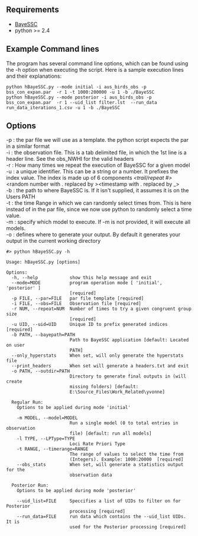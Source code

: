 ## Requirements
 *  [BayeSSC](http://www.stanford.edu/group/hadlylab/ssc/)   
 *  python >= 2.4   


## Example Command lines
The program has several command line options, which can be found using the -h option when executing the script.  Here is a sample execution lines and their explanations:

```  
python hBayeSSC.py --mode initial -i aus_birds_obs -p bss_con_expan.par  -r 1 -t 1000:200000 -u 1 -b ./BayeSSC  
python hBayeSSC.py --mode posterior -i aus_birds_obs -p bss_con_expan.par  -r 1 --uid_list filter.lst  --run_data run_data_iterations_1.csv -u 1 -b ./BayeSSC  
```  

## Options

-p : the par file we will use as a template.  the python script expects the par in a similar format  
-i : the observation file.  This is a tab delimited file, in which the 1st line is a header line.  See the obs_NWHI for the valid headers  
-r : How many times we repeat the execution of BayeSSC for a given model  
-u : a unique identifier.  This can be a string or a number.  It prefixes the index value.  The index is made up of 6 components <uid>_<congruent count>_<total obs>_<trail/repeat #>_<random number with . replaced by _>_<timestamp with . replaced by _>  
-b : the path to where BayeSSC is.  If it isn't supplied, it assumes it is on the Users PATH  
-t : the time Range in which we can randomly select times from.  This is here instead of in the par file, since we now use python to randomly select a time value.  
-m : specify which model to execute.  If -m is not provided, it will execute all models.  
-o : defines where to generate your output.  By default it generates your output in the current working directory  
  
```  
#> python hBayeSSC.py -h

Usage: hBayeSSC.py [options]

Options:
  -h, --help            show this help message and exit
  --mode=MODE           program operation mode [ 'initial', 'posterior' ]
                        [required]
  -p FILE, --par=FILE   par file template [required]
  -i FILE, --obs=FILE   Observation file [required]
  -r NUM, --repeat=NUM  Number of times to try a given congruent group size
                        [required]
  -u UID, --uid=UID     Unique ID to prefix generated indices [required]
  -b PATH, --bayepath=PATH
                        Path to BayeSSC application [default: Located on user
                        PATH]
  --only_hyperstats     When set, will only generate the hyperstats file
  --print_headers       When set will generate a headers.txt and exit
  -o PATH, --outdir=PATH
                        Directory to generate final outputs in (will create
                        missing folders) [default:
                        E:\Source_Files\Work_Related\yvonne]

  Regular Run:
    Options to be applied during mode 'initial'

    -m MODEL, --model=MODEL
                        Run a single model (0 to total entries in observation
                        file) [default: run all models]
    -l TYPE, --LPType=TYPE
                        Loci Rate Priori Type
    -t RANGE, --timerange=RANGE
                        The range of values to select the time from
                        (Integers). Example: 1000:20000  [required]
    --obs_stats         When set, will generate a statistics output for the
                        observation data

  Posterior Run:
    Options to be applied during mode 'posterior'

    --uid_list=FILE     Speccifies a list of UIDs to filter on for Posterior
                        processing [required]
    --run_data=FILE     run data which contains the --uid_list UIDs.  It is
                        used for the Posterior processing [required]
```  